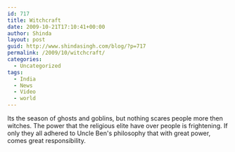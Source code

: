 ```yaml
---
id: 717
title: Witchcraft
date: 2009-10-21T17:10:41+00:00
author: Shinda
layout: post
guid: http://www.shindasingh.com/blog/?p=717
permalink: /2009/10/witchcraft/
categories:
  - Uncategorized
tags:
  - India
  - News
  - Video
  - world
---
```

<p style="text-align: center;">
</p>

<p style="text-align: left;">
  Its the season of ghosts and goblins, but nothing scares people more then witches. The power that the religious elite have over people is frightening. If only they all adhered to Uncle Ben's philosophy that with great power, comes great responsibility.
</p>